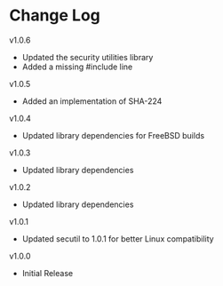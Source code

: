 # Change Log

v1.0.6

- Updated the security utilities library
- Added a missing #include line

v1.0.5

- Added an implementation of SHA-224

v1.0.4

- Updated library dependencies for FreeBSD builds

v1.0.3

- Updated library dependencies

v1.0.2

- Updated library dependencies

v1.0.1

- Updated secutil to 1.0.1 for better Linux compatibility

v1.0.0

- Initial Release
